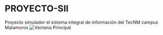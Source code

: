 # PROYECTO-SII
Proyecto simulador el sistema integral de información del TecNM campus Matamoros
![Ventana Principal](https://i.imgur.com/V1jQBFd.png)
